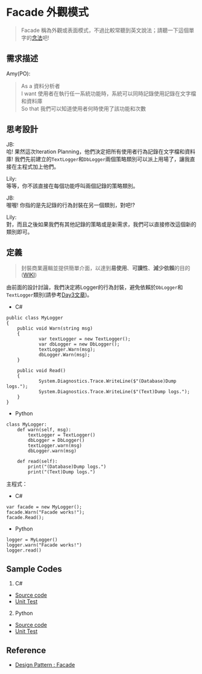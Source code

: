 # Facade 外觀模式

> Facade 稱為外觀或表面模式，不過比較常聽到英文說法；請聽一下這個單字的[念法](https://translate.google.com.tw/?hl=zh-TW&tab=wT#en/zh-TW/Facade)吧!

## 需求描述

Amy(PO):
> As a 資料分析者<br>
> I want 使用者在執行任一系統功能時，系統可以同時記錄使用記錄在文字檔和資料庫<br>
> So that 我們可以知道使用者何時使用了該功能和次數<br>


## 思考設計

JB:<br> 
哈! 果然這次Iteration Planning，他們決定把所有使用者行為記錄在文字檔和資料庫! 我們先前建立的`TextLogger`和`DbLogger`兩個策略類別可以派上用場了，讓我直接在主程式加上他們。

Lily: <br>
等等，你不該直接在每個功能呼叫兩個記錄的策略類別。

JB: <br>
喔喔! 你指的是先記錄的行為封裝在另一個類別，對吧!?

Lily:<br>
對，而且之後如果我們有其他記錄的策略或是新需求，我們可以直接修改這個新的類別即可。


## 定義

> 封裝商業邏輯並提供簡單介面，以達到**易使用**、**可讀性**、**減少依賴**的目的 ([WIKI](https://en.wikipedia.org/wiki/Facade_pattern))


由前面的設計討論，我們決定將Logger的行為封裝，避免依賴於`DbLogger`和`TextLogger`類別(請參考[Day3文章](https://ithelp.ithome.com.tw/articles/10192935))。

* C#
```
public class MyLogger
{
    public void Warn(string msg)
    {
            var textLogger = new TextLogger();
            var dbLogger = new DbLogger();
            textLogger.Warn(msg);
            dbLogger.Warn(msg);
    }

    public void Read()
    {
            System.Diagnostics.Trace.WriteLine($"(Database)Dump logs.");
            System.Diagnostics.Trace.WriteLine($"(Text)Dump logs.");
    }
}
```

* Python
```
class MyLogger:   
    def warn(self, msg):
        textLogger = TextLogger()
        dbLogger = DbLogger()
        textLogger.warn(msg)
        dbLogger.warn(msg)

    def read(self):
        print("(Database)Dump logs.")
        print("(Text)Dump logs.")

```


主程式：

* C#
```
var facade = new MyLogger();
facade.Warn("Facade works!");
facade.Read();
```

* Python
```
logger = MyLogger()
logger.warn("Facade works!")
logger.read()
```

## Sample Codes

1. C#
- [Source code](https://github.com/KarateJB/DesignPattern.Sample/tree/master/CSharp/DP.Domain/Samples/Facade)
- [Unit Test](https://github.com/KarateJB/DesignPattern.Sample/blob/master/CSharp/DP.UnitTest/UtFacade.cs)

2. Python
- [Source code](https://github.com/KarateJB/DesignPattern.Sample/tree/master/Python/Samples/Facade)
- [Unit Test](https://github.com/KarateJB/DesignPattern.Sample/blob/master/Python/Samples/Facade/UtFacade.py)



## Reference

- [Design Pattern : Facade](http://karatejb.blogspot.tw/2013/10/design-pattern-facade.html)


